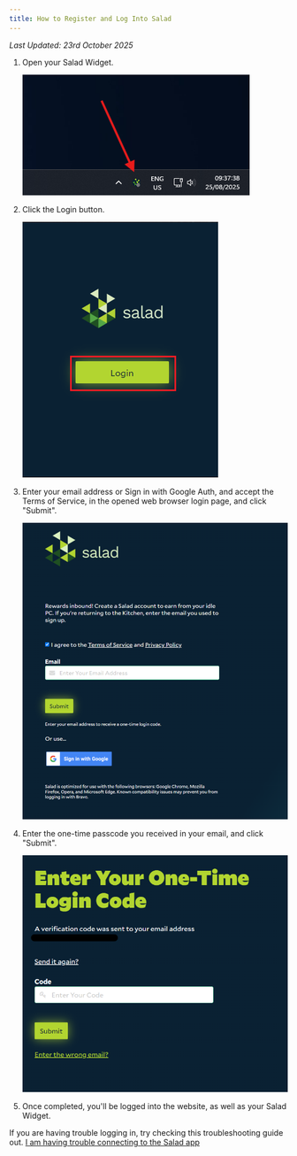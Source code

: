 ```yaml
---
title: How to Register and Log Into Salad
---
```


_Last Updated: 23rd October 2025_

1. Open your Salad Widget.

   ![Opening the Salad App](../../../../content/images/guides/using-salad/how-to-register-and-log-into-salad-1.png)

2. Click the Login button.

   ![Finding the login button on the Salad app](../../../../content/images/guides/using-salad/how-to-register-and-log-into-salad-2.png)

3. Enter your email address or Sign in with Google Auth, and accept the Terms of Service, in the opened web browser
   login page, and click "Submit".

   ![Entering your email address to log into Salad](../../../../content/images/guides/using-salad/how-to-register-and-log-into-salad-3.png)

4. Enter the one-time passcode you received in your email, and click "Submit".

   ![Entering one time passcode to log into Salad](../../../../content/images/guides/using-salad/how-to-register-and-log-into-salad-5.png)

5. Once completed, you'll be logged into the website, as well as your Salad Widget.

If you are having trouble logging in, try checking this troubleshooting guide out.
[I am having trouble connecting to the Salad app](/docs/troubleshooting/salad-app/222-i-am-having-trouble-connecting-to-the-salad-app)
